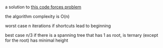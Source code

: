 a solution to [this code forces problem](https://codeforces.com/problemset/problem/689/B)

the algorithm complexity is O(n)

worst case n iterations if shortcuts lead to beginning

best case n/3 if there is a spanning tree that has 1 as root, is ternary (except for the root) has minimal height